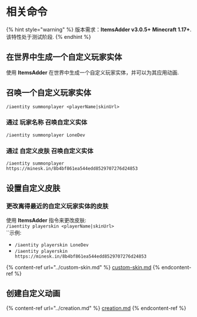 # 相关命令

{% hint style="warning" %}
版本需求：**ItemsAdder v3.0.5+** **Minecraft 1.17+**.\
该特性处于测试阶段.
{% endhint %}

## 在世界中生成一个自定义玩家实体

使用 **ItemsAdder** 在世界中生成一个自定义玩家实体，并可以为其应用动画.&#x20;

## 召唤一个自定义玩家实体

`/iaentity summonplayer <playerName|skinUrl>`

### 通过 玩家名称 召唤自定义实体

`/iaentity summonplayer LoneDev`

### 通过 自定义皮肤 召唤自定义实体

`/iaentity summonplayer https://minesk.in/8b4bf861ea544edd8529707276d24853`

## 设置自定义皮肤

### 更改离得最近的自定义玩家实体的皮肤

使用 **ItemsAdder** 指令来更改皮肤:\
`/iaentity playerskin <playerName|skinUrl>`\
``示例:

* `/iaentity playerskin LoneDev`
* `/iaentity playerskin https://minesk.in/8b4bf861ea544edd8529707276d24853`

{% content-ref url="../custom-skin.md" %}
[custom-skin.md](../custom-skin.md)
{% endcontent-ref %}

## 创建自定义动画

{% content-ref url="../creation.md" %}
[creation.md](../creation.md)
{% endcontent-ref %}
